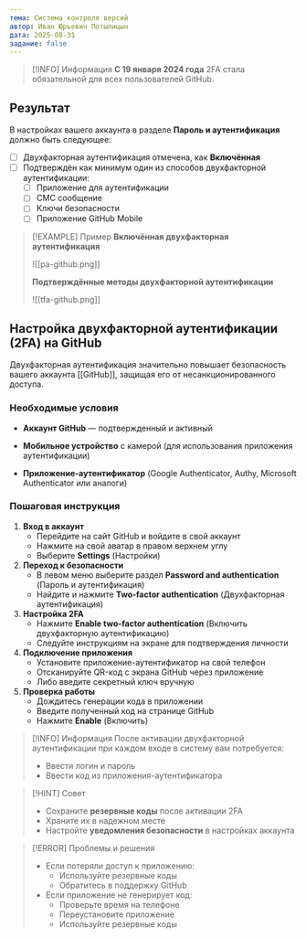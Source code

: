 ```yaml
---
тема: Система контроля версий
автор: Иван Юрьевич Потылицын
дата: 2025-08-31
задание: false
---
```

> [!INFO] Информация
> **С 19 января 2024 года** 2FA стала обязательной для всех пользователей GitHub.

## Результат

В настройках вашего аккаунта в разделе **Пароль и аутентификация** должно быть следующее:

- [ ] Двухфакторная аутентификация отмечена, как **Включённая**
- [ ] Подтверждён как минимум один из способов двухфакторной аутентификации:
	- [ ] Приложение для аутентификации
	- [ ] СМС сообщение
	- [ ] Ключи безопасности
	- [ ] Приложение GitHub Mobile

> [!EXAMPLE] Пример
> **Включённая двухфакторная аутентификация**
> 
> ![[pa-github.png]]
> 
> **Подтверждённые методы двухфакторной аутентификации**
> 
> ![[tfa-github.png]]

## Настройка двухфакторной аутентификации (2FA) на GitHub

Двухфакторная аутентификация значительно повышает безопасность вашего аккаунта [[GitHub]], защищая его от несанкционированного доступа.

### Необходимые условия

- **Аккаунт GitHub** — подтвержденный и активный

- **Мобильное устройство** с камерой (для использования приложения аутентификации)

- **Приложение-аутентификатор** (Google Authenticator, Authy, Microsoft Authenticator или аналоги)

### Пошаговая инструкция

1. **Вход в аккаунт**
	- Перейдите на сайт GitHub и войдите в свой аккаунт 
	- Нажмите на свой аватар в правом верхнем углу
	- Выберите **Settings** (Настройки)
2. **Переход к безопасности**
	- В левом меню выберите раздел **Password and authentication** (Пароль и аутентификация)
	- Найдите и нажмите **Two-factor authentication** (Двухфакторная аутентификация)
3. **Настройка 2FA**
	- Нажмите **Enable two-factor authentication** (Включить двухфакторную аутентификацию)
	- Следуйте инструкциям на экране для подтверждения личности
4. **Подключение приложения**
	- Установите приложение-аутентификатор на свой телефон
	- Отсканируйте QR-код с экрана GitHub через приложение
	- Либо введите секретный ключ вручную
5. **Проверка работы**
	- Дождитесь генерации кода в приложении
	- Введите полученный код на странице GitHub
	- Нажмите **Enable** (Включить)

> [!INFO] Информация
> После активации двухфакторной аутентификации при каждом входе в систему вам потребуется:
> - Ввести логин и пароль
> - Ввести код из приложения-аутентификатора 

> [!HINT] Совет
> - Сохраните **резервные коды** после активации 2FA
> - Храните их в надежном месте
> - Настройте **уведомления безопасности** в настройках аккаунта

> [!ERROR] Проблемы и решения
> - Если потеряли доступ к приложению:    
>    - Используйте резервные коды
>    - Обратитесь в поддержку GitHub
> - Если приложение не генерирует код:
>    - Проверьте время на телефоне
>    - Переустановите приложение
>    - Используйте резервные коды
  
